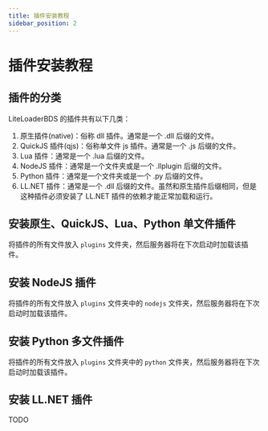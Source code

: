 ```yaml
---
title: 插件安装教程
sidebar_position: 2
---
```


# 插件安装教程

## 插件的分类

LiteLoaderBDS 的插件共有以下几类：

1. 原生插件(native)：俗称 dll 插件。通常是一个 .dll 后缀的文件。
2. QuickJS 插件(qjs)：俗称单文件 js 插件。通常是一个 .js 后缀的文件。
3. Lua 插件：通常是一个 .lua 后缀的文件。
4. NodeJS 插件：通常是一个文件夹或是一个 .llplugin 后缀的文件。
5. Python 插件：通常是一个文件夹或是一个 .py 后缀的文件。
6. LL.NET 插件：通常是一个 .dll 后缀的文件。虽然和原生插件后缀相同，但是这种插件必须安装了 LL.NET 插件的依赖才能正常加载和运行。

## 安装原生、QuickJS、Lua、Python 单文件插件

将插件的所有文件放入 `plugins` 文件夹，然后服务器将在下次启动时加载该插件。

## 安装 NodeJS 插件

将插件的所有文件放入 `plugins` 文件夹中的 `nodejs` 文件夹，然后服务器将在下次启动时加载该插件。

## 安装 Python 多文件插件

将插件的所有文件放入 `plugins` 文件夹中的 `python` 文件夹，然后服务器将在下次启动时加载该插件。

## 安装 LL.NET 插件

TODO